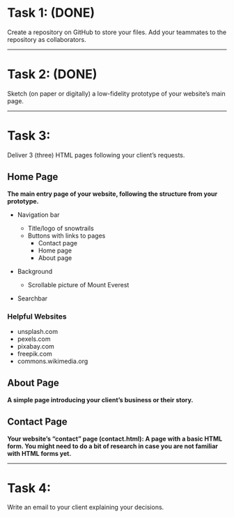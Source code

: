 # Task 1: (DONE)
Create a repository on GitHub to store your files. Add your teammates to the repository as collaborators.

---

# Task 2: (DONE)
Sketch (on paper or digitally) a low-fidelity prototype of your website’s main page.

---

# Task 3:
Deliver 3 (three) HTML pages following your client’s requests.

## Home Page
**The main entry page of your website, following the structure from your prototype.**

- Navigation bar
    - Title/logo of snowtrails   
    - Buttons with links to pages
        - Contact page
        - Home page
        - About page

- Background
    - Scrollable picture of Mount Everest

- Searchbar
    


### Helpful Websites
- unsplash.com
- pexels.com
- pixabay.com
- freepik.com
- commons.wikimedia.org

## About Page
**A simple page introducing your client’s business or their story.**

## Contact Page
**Your website’s “contact” page (contact.html): A page with a basic HTML form. You might need to do a bit of research in case you are not familiar with HTML forms yet.**
 
---

# Task 4: 
Write an email to your client explaining your decisions.



